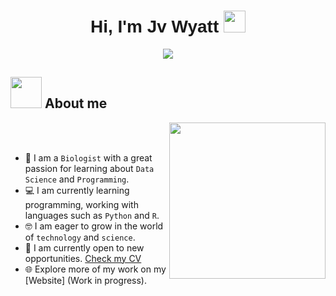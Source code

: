 <h1 align="center" style="font-family: Arial;">
  Hi, I'm Jv Wyatt <img src="https://media.giphy.com/media/hvRJCLFzcasrR4ia7z/giphy.gif" width="35">
</h1>
<p align="center">
  <a href="https://github.com/tu-usuario">
    <img src="https://readme-typing-svg.herokuapp.com?font=Arial&color=%23C8BE25&size=25&center=true&vCenter=true&width=600&height=100&lines=The+Science+inspires+me+.+.+.;The+Code+drives+me+.+.+.;The+Data+fuels+my+passion+.+.+.;Biologist+at+heart,+programmer+in+the+making.;">
  </a>
</p>

## <picture><img src="https://github.com/JvWyatt/JvWyatt/blob/main/Images/about_me.gif?raw=true" width="50px"></picture> About me

<picture><img align="right" src="https://github.com/JvWyatt/JvWyatt/blob/main/Images/Right_Side.gif?raw=true" width="250px"></picture>

<br><br>

- :dna: I am a `Biologist` with a great passion for learning about `Data Science` and `Programming`.
- :computer: I am currently learning programming, working with languages such as `Python` and `R`.
- :nerd_face: I am eager to grow in the world of `technology` and `science`.
- :mag_right: I am currently open to new opportunities. [Check my CV](https://drive.google.com/uc?export=download&id=1w5Uvi5mY6cBiYRTZmUg_ByGszp_j5JsS)
- :globe_with_meridians: Explore more of my work on my [Website] (Work in progress).

<br>





